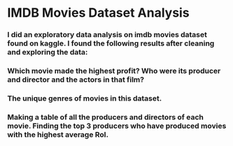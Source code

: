 # IMDB Movies Dataset Analysis

### I did an exploratory data analysis on imdb movies dataset found on kaggle. I found the following results after cleaning and exploring the data:
### Which movie made the highest profit? Who were its producer and director and the actors in that film?
### The unique genres of movies in this dataset.
### Making a table of all the producers and directors of each movie. Finding the top 3 producers who have produced movies with the highest average RoI.
